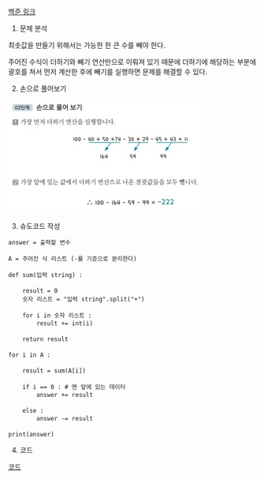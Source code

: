 [백준 링크](https://www.acmicpc.net/problem/1541)

1. 문제 분석 

최솟값을 만들기 위해서는 가능한 한 큰 수를 빼야 한다. 

주어진 수식이 더하기와 빼기 연산만으로 이뤄져 있기 때문에 더하기에 해당하는 부분에 괄호를 쳐서 먼저 계산한 후에 빼기를 실행하면 문제를 해결할 수 있다. 

2. 손으로 풀어보기 

![그림](../image/036_최솟값을만드는괄호배치찾기.jpg)

3. 슈도코드 작성 

``` 
answer = 출력할 변수 

A = 주어진 식 리스트 (-를 기준으로 분리한다)

def sum(입력 string) : 
    
    result = 0
    숫자 리스트 = "입력 string".split("+")

    for i in 숫자 리스트 : 
        result += int(i)

    return result 

for i in A : 

    result = sum(A[i])

    if i == 0 : # 맨 앞에 있는 데이터 
        answer += result 

    else : 
        answer -= result 

print(answer)
```

4. 코드

[코드](../code/036_최솟값을만드는괄호배치찾기.py)